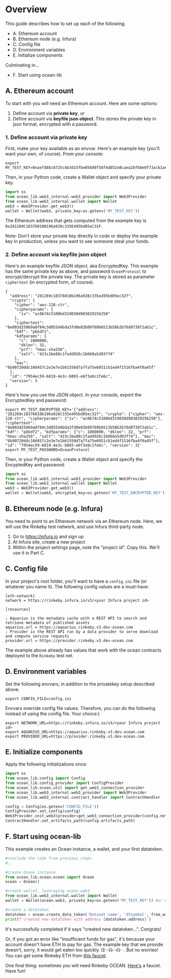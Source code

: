 # Overview

This guide describes how to set up each of the following.

* A. Ethereum account
* B. Ethereum node (e.g. Infura)
* C. Config file
* D. Environment variables
* E. Initialize components

Culminating in...

* F. Start using ocean-lib

## A. Ethereum account

To start with you will need an Ethereum account. Here are some options:
1. Define account via **private key**, *or*
2. Define account via **keyfile json object**. This stores the private key in json format, encrypted with a password.

### 1. Define account via private key

First, make your key available as an envvar. Here's an example key (you'll want your own, of course). From your console:

```console
export MY_TEST_KEY=0xaefd8bc8725c4b3d15fbe058d0f58f4d852e8caea2bf68e0f73acb1aeec19baa
```

Then, in your Python code, create a Wallet object and specify your private key.

```python
import os
from ocean_lib.web3_internal.web3_provider import Web3Provider
from ocean_lib.web3_internal.wallet import Wallet
web3 = Web3Provider.get_web3()
wallet = Wallet(web3, private_key=os.getenv('MY_TEST_KEY'))
```

The Ethereum address that gets computed from the example key is `0x281269C18376010B196a928c335E495bd05eC32F`.

Note: Don't store your private key directly in code or deploy the example key in production, unless you want to see someone steal your funds.

### 2. Define account via **keyfile json object**

Here's an example keyfile JSON object, aka EncryptedKey. This example has the same private key as above, and password `OceanProtocol` to encrypt/decrypt the private key. The private key is stored as parameter `ciphertext` (in encrypted form, of course).

```
{
  "address": "281269c18376010b196a928c335e495bd05ec32f",
  "crypto": {
    "cipher": "aes-128-ctr",
    "cipherparams": {
      "iv": "ac0b74c5100bd319030d983029256250"
    },
    "ciphertext": "6e003d25869a8f84c3d055d4bda3fd0e83b89769b6513b58b2b76d0738f2ab1c",
    "kdf": "pbkdf2",
    "kdfparams": {
      "c": 1000000,
      "dklen": 32,
      "prf": "hmac-sha256",
      "salt": "423c1be88c1fadd926c1b668a5d93f74"
    },
    "mac": "6b90720ddc10d457c2e3e7e1b61550d7a7fa75e6051cb1ed4f1516fba4f0a45f"
  },
  "id": "7954ec59-6819-4e3c-b065-e6f3a9c1fe6c",
  "version": 3
}
```

Here's how you use the JSON object. In your console, export the EncryptedKey and password:

```console
export MY_TEST_ENCRYPTED_KEY='{"address": "281269c18376010b196a928c335e495bd05ec32f", "crypto": {"cipher": "aes-128-ctr", "cipherparams": {"iv": "ac0b74c5100bd319030d983029256250"}, "ciphertext": "6e003d25869a8f84c3d055d4bda3fd0e83b89769b6513b58b2b76d0738f2ab1c", "kdf": "pbkdf2", "kdfparams": {"c": 1000000, "dklen": 32, "prf": "hmac-sha256", "salt": "423c1be88c1fadd926c1b668a5d93f74"}, "mac": "6b90720ddc10d457c2e3e7e1b61550d7a7fa75e6051cb1ed4f1516fba4f0a45f"}, "id": "7954ec59-6819-4e3c-b065-e6f3a9c1fe6c", "version": 3}'
export MY_TEST_PASSWORD=OceanProtocol
```

Then, in your Python code, create a Wallet object and specify the EncyptedKey and password:
```python
import os
from ocean_lib.web3_internal.web3_provider import Web3Provider
from ocean_lib.web3_internal.wallet import Wallet
web3 = Web3Provider.get_web3()
wallet = Wallet(web3, encrypted_key=os.getenv('MY_TEST_ENCRYPTED_KEY'), password=os.getenv('MY_TEST_PASSWORD'))
```

## B. Ethereum node (e.g. Infura)

You need to point to an Ethereum network via an Ethereum node. Here, we will use the Rinkeby test network, and use Infura third-party node.

1. Go to https://infura.io and sign up 
2. At Infura site, create a new project
3. Within the project settings page, note the "project id". Copy this. We'll use it in Part C.

## C. Config file
In your project's root folder, you'll want to have a `config.ini` file (or whatever you name it). The following config values are a must-have:
```
[eth-network]
network = https://rinkeby.infura.io/v3/<your Infura project id>

[resources]

; Aquarius is the metadata cache with a REST API to search and retrieve metadata of published assets
aquarius.url = https://aquarius.rinkeby.v3.dev-ocean.com
; Provider is the REST API run by a data provider to serve download and compute service requests
provider.url = https://provider.rinkeby.v3.dev-ocean.com

```

The example above already has values that work with the ocean contracts deployed to the `Rinkeby` test net.

## D. Environment variables

Set the following envvars, in addition to the privatekey setup described above.
```console
export CONFIG_FILE=config.ini
```

Envvars override config file values. Therefore, you can do the following instead of using the config file. Your choice:)
```console
export NETWORK_URL=https://rinkeby.infura.io/v3/<your Infura project id>
export AQUARIUS_URL=https://aquarius.rinkeby.v3.dev-ocean.com
export PROVIDER_URL=https://provider.rinkeby.v3.dev-ocean.com

```

## E. Initialize components
Apply the following initializations once:
```python
import os
from ocean_lib.config import Config
from ocean_lib.config_provider import ConfigProvider
from ocean_lib.ocean.util import get_web3_connection_provider
from ocean_lib.web3_internal.web3_provider import Web3Provider
from ocean_lib.web3_internal.contract_handler import ContractHandler

config = Config(os.getenv('CONFIG_FILE'))
ConfigProvider.set_config(config)
Web3Provider.init_web3(provider=get_web3_connection_provider(config.network_url))
ContractHandler.set_artifacts_path(config.artifacts_path)
```

## F. Start using ocean-lib

This example creates an Ocean instance, a wallet, and your first datatoken. 
```python
#<include the code from previous step>
#..

#create Ocean instance
from ocean_lib.ocean.ocean import Ocean
ocean = Ocean()

#create wallet, leveraging ocean.web3
from ocean_lib.web3_internal.wallet import Wallet
wallet = Wallet(ocean.web3, private_key=os.getenv('MY_TEST_KEY')) #or use keyfile approach

#create a datatoken
datatoken = ocean.create_data_token('Dataset name', 'dtsymbol', from_wallet=wallet)
print(f'created new datatoken with address {datatoken.address}')
``` 

It's successfully completed if it says "created new datatoken...". Congrats!

Or, if you got an error like "insufficient funds for gas", it's because your account doesn't have ETH to pay for gas. The example key that we provide doesn't, sorry, it would get eaten too quickly. ᗧ···ᗣ···ᗣ·· . But no worries! You can get some Rinkeby ETH from [this faucet](https://faucet.rinkeby.io/). 

One final thing: sometimes you will need Rinkeby OCEAN. [Here's](https://faucet.rinkeby.oceanprotocol.com/) a faucet. Have fun!
